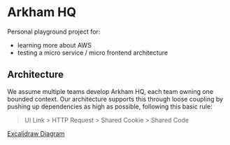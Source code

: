 # Arkham HQ

Personal playground project for:

- learning more about AWS
- testing a micro service / micro frontend architecture

## Architecture

We assume multiple teams develop Arkham HQ, each team owning one bounded context. Our architecture supports this through loose coupling by pushing up dependencies as high as possible, following this basic rule:

> UI Link > HTTP Request > Shared Cookie > Shared Code

[Excalidraw Diagram](https://excalidraw.com/#json=Xh69SWw_CUcQASQQF-XiF,j7rs9pbISMRX-f2gkCNe3A)
